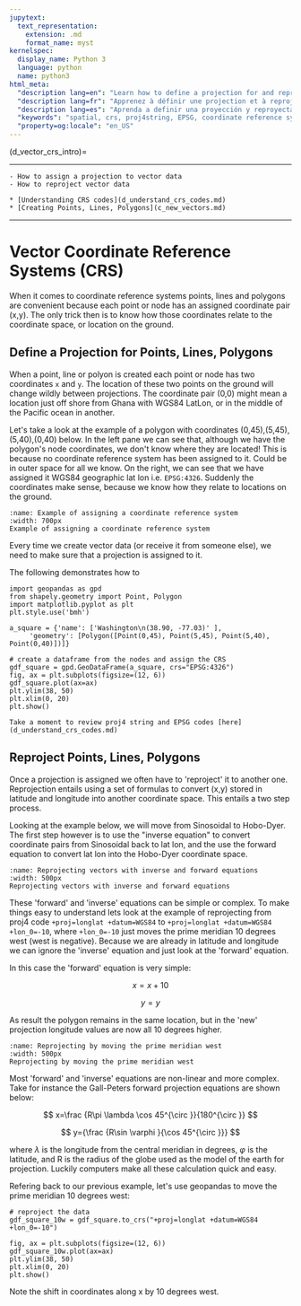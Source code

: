```yaml
---
jupytext:
  text_representation:
    extension: .md
    format_name: myst
kernelspec:
  display_name: Python 3
  language: python
  name: python3
html_meta:
  "description lang=en": "Learn how to define a projection for and reproject vector data (shapefiles, geojson) using geopandas. We use examples based on changes to proj4strings."
  "description lang=fr": "Apprenez à définir une projection et à reprojeter des données vectorielles (fichiers de formes, geojson) à l'aide de géopandas. Nous utilisons des exemples basés sur des changements apportés à proj4strings."
  "description lang=es": "Aprenda a definir una proyección y reproyectar datos vectoriales (shapefiles, geojson) usando geopandas. Usamos ejemplos basados en cambios en proj4strings."
  "keywords": "spatial, crs, proj4string, EPSG, coordinate reference system, projection, vector, shapefile"
  "property=og:locale": "en_US"
---
```


(d_vector_crs_intro)=

----------------

```{admonition} Learning Objectives
- How to assign a projection to vector data
- How to reproject vector data
```
```{admonition} Review
* [Understanding CRS codes](d_understand_crs_codes.md)
* [Creating Points, Lines, Polygons](c_new_vectors.md)
```
----------------

# Vector Coordinate Reference Systems (CRS)
When it comes to coordinate reference systems points, lines and polygons are convenient because each point or node has an assigned coordinate pair (x,y). The only trick then is to know how those coordinates relate to the coordinate space, or location on the ground. 

## Define a Projection for Points, Lines, Polygons
When a point, line or polyon is created each point or node has two coordinates `x` and `y`. The location of these two points on the ground will change wildly between projections. The coordinate pair (0,0) might mean a location just off shore from Ghana with WGS84 LatLon, or in the middle of the Pacific ocean in another. 

Let's take a look at the example of a polygon with coordinates (0,45),(5,45),(5,40),(0,40) below. In the left pane we can see that, although we have the polygon's node coordinates, we don't know where they are located! This is because no coordinate reference system has been assigned to it. Could be in outer space for all we know. On the right, we can see that we have assigned it WGS84 geographic lat lon i.e. `EPSG:4326`. Suddenly the coordinates make sense, because we know how they relate to locations on the ground.   

```{figure} ../_static/d_crs/d_crs_assigned.png
:name: Example of assigning a coordinate reference system
:width: 700px
Example of assigning a coordinate reference system
```
Every time we create vector data (or receive it from someone else), we need to make sure that a projection is assigned to it. 

The following demonstrates how to 

```{code-cell} ipython3
import geopandas as gpd
from shapely.geometry import Point, Polygon
import matplotlib.pyplot as plt
plt.style.use('bmh')  

a_square = {'name': ['Washington\n(38.90, -77.03)' ], 
     'geometry': [Polygon([Point(0,45), Point(5,45), Point(5,40), Point(0,40)])]}

# create a dataframe from the nodes and assign the CRS
gdf_square = gpd.GeoDataFrame(a_square, crs="EPSG:4326")  
fig, ax = plt.subplots(figsize=(12, 6))
gdf_square.plot(ax=ax)
plt.ylim(38, 50)
plt.xlim(0, 20)
plt.show()
```

```{note}
Take a moment to review proj4 string and EPSG codes [here](d_understand_crs_codes.md)
```
 
## Reproject Points, Lines, Polygons
Once a projection is assigned we often have to 'reproject' it to another one. Reprojection entails using a set of formulas to convert (x,y) stored in latitude and longitude into another coordinate space. This entails a two step process. 

Looking at the example below, we will move from Sinosoidal to Hobo-Dyer. The first step however is to use the "inverse equation" to convert coordinate pairs from Sinosoidal back to lat lon, and the use the forward equation to convert lat lon into the Hobo-Dyer coordinate space. 

```{figure} ../_static/d_crs/d_reprojection_example.jpg
:name: Reprojecting vectors with inverse and forward equations
:width: 500px
Reprojecting vectors with inverse and forward equations
```

<!-- Affine transformations allows us to use simple systems of linear equations to manipulate any point or set of points. It allows us to move, stretch, or even rotate a point or set of points. In this case it is used to move and reshape vector data (point, lines, polygons). In this case we will learn how affine transforms are used to reproject data. -->

These 'forward' and 'inverse' equations can be simple or complex. To make things easy to understand lets look at the example of reprojecting from proj4 code `+proj=longlat +datum=WGS84` to `+proj=longlat +datum=WGS84 +lon_0=-10`, where `+lon_0=-10` just moves the prime meridian 10 degrees west (west is negative). Because we are already in latitude and longitude we can ignore the 'inverse' equation and just look at the 'forward' equation. 

In this case the 'forward' equation is very simple:

$$
x = x + 10 
$$

$$
y = y
$$

As result the polygon remains in the same location, but in the 'new' projection longitude values are now all 10 degrees higher. 

```{figure} ../_static/d_crs/d_europe_translate_vector.png
:name: Reprojecting by moving the prime meridian west
:width: 500px
Reprojecting by moving the prime meridian west
```
Most 'forward' and 'inverse' equations are non-linear and more complex. Take for instance the Gall-Peters forward projection equations are shown below: 

$$
x=\frac {R\pi \lambda \cos 45^{\circ }}{180^{\circ }}
$$

$$
y={\frac {R\sin \varphi }{\cos 45^{\circ }}} 
$$

where $\lambda$ is the longitude from the central meridian in degrees, $\varphi$ is the latitude, and R is the radius of the globe used as the model of the earth for projection. Luckily computers make all these calculation quick and easy. 

Refering back to our previous example, let's use geopandas to move the prime meridian 10 degrees west: 

```{code-cell} ipython3
# reproject the data
gdf_square_10w = gdf_square.to_crs("+proj=longlat +datum=WGS84 +lon_0=-10")

fig, ax = plt.subplots(figsize=(12, 6))
gdf_square_10w.plot(ax=ax)
plt.ylim(38, 50)
plt.xlim(0, 20)
plt.show()
```
Note the shift in coordinates along x by 10 degrees west.

<!--
https://kartoweb.itc.nl/geometrics/Coordinate%20transformations/coordtrans.html

 https://geopandas.org/gallery/plotting_with_geoplot.html

https://geocompr.robinlovelace.net/geometric-operations.html
 In this section we will learn how to reproject vector data:


 Affine transformation is any transformation that preserves lines and parallelism. However, angles or length are not necessarily preserved. Affine transformations include, among others, shifting (translation), scaling and rotation. Additionally, it is possible to use any combination of these. Affine transformations are an essential part of geocomputation. For example, shifting is needed for labels placement, scaling is used in non-contiguous area cartograms (see Section 8.6), and many affine transformations are applied when reprojecting or improving the geometry that was created based on a distorted or wrongly projected map. The sf package implements affine transformation for objects of classes sfg and sfc.

nz_sfc = st_geometry(nz)

Shifting moves every point by the same distance in map units. It could be done by adding a numerical vector to a vector object. For example, the code below shifts all y-coordinates by 100,000 meters to the north, but leaves the x-coordinates untouched (left panel of Figure 5.5).

nz_shift = nz_sfc + c(0, 100000)

Scaling enlarges or shrinks objects by a factor. It can be applied either globally or locally. Global scaling increases or decreases all coordinates values in relation to the origin coordinates, while keeping all geometries topological relations intact. It can be done by subtraction or multiplication of asfg or sfc object.

Local scaling treats geometries independently and requires points around which geometries are going to be scaled, e.g., centroids. In the example below, each geometry is shrunk by a factor of two around the centroids (middle panel in Figure 5.5). To achieve that, each object is firstly shifted in a way that its center has coordinates of 0, 0 ((nz_sfc - nz_centroid_sfc)). Next, the sizes of the geometries are reduced by half (* 0.5). Finally, each object’s centroid is moved back to the input data coordinates (+ nz_centroid_sfc).

nz_centroid_sfc = st_centroid(nz_sfc)
nz_scale = (nz_sfc - nz_centroid_sfc) * 0.5 + nz_centroid_sfc

Rotation of two-dimensional coordinates requires a rotation matrix:

R=[cosθ−sinθsinθcosθ]

It rotates points in a clockwise direction. The rotation matrix can be implemented in R as:

rotation = function(a){
  r = a * pi / 180 #degrees to radians
  matrix(c(cos(r), sin(r), -sin(r), cos(r)), nrow = 2, ncol = 2)
} 

The rotation function accepts one argument a - a rotation angle in degrees. Rotation could be done around selected points, such as centroids (right panel of Figure 5.5). See vignette("sf3") for more examples.

nz_rotate = (nz_sfc - nz_centroid_sfc) * rotation(30) + nz_centroid_sfc

Illustrations of affine transformations: shift, scale and rotate.

FIGURE 5.5: Illustrations of affine transformations: shift, scale and rotate.

Finally, the newly created geometries can replace the old ones with the st_set_geometry() function:

nz_scale_sf = st_set_geometry(nz, nz_scale) -->
